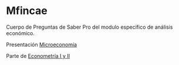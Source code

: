 # Mfincae
Cuerpo de Preguntas de Saber Pro del modulo especifico de análisis económico.

Presentación [Microeconomía](https://raw.githack.com/keynes37/Mfincae/main/Material/Class01.html)

Parte de [Econometría I y II](https://raw.githack.com/keynes37/Mfincae/main/Material/Class02.html)



